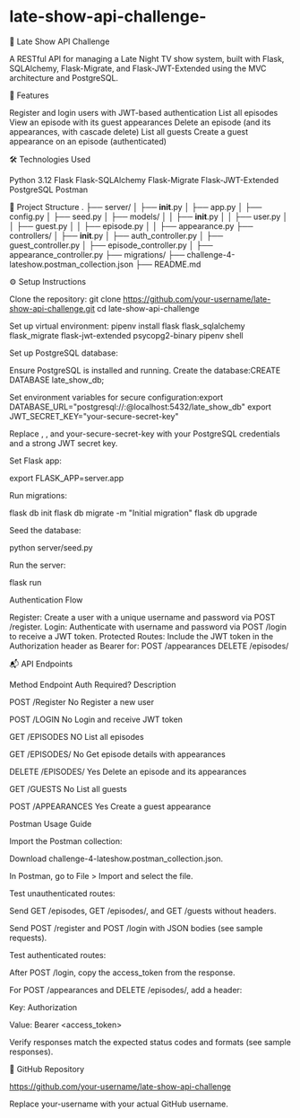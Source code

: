 # late-show-api-challenge-


🌙 Late Show API Challenge

A RESTful API for managing a Late Night TV show system, built with Flask, SQLAlchemy, Flask-Migrate, and Flask-JWT-Extended using the MVC architecture and PostgreSQL.

🚀 Features


Register and login users with JWT-based authentication
List all episodes
View an episode with its guest appearances
Delete an episode (and its appearances, with cascade delete)
List all guests
Create a guest appearance on an episode (authenticated)

🛠 Technologies Used

Python 3.12
Flask
Flask-SQLAlchemy
Flask-Migrate
Flask-JWT-Extended
PostgreSQL
Postman

📁 Project Structure
.
├── server/
│   ├── __init__.py
│   ├── app.py
│   ├── config.py
│   ├── seed.py
│   ├── models/
│   │   ├── __init__.py
│   │   ├── user.py
│   │   ├── guest.py
│   │   ├── episode.py
│   │   ├── appearance.py
├── controllers/
│   ├── __init__.py
│   ├── auth_controller.py
│   ├── guest_controller.py
│   ├── episode_controller.py
│   ├── appearance_controller.py
├── migrations/
├── challenge-4-lateshow.postman_collection.json
├── README.md


⚙️ Setup Instructions

Clone the repository:
git clone https://github.com/your-username/late-show-api-challenge.git
cd late-show-api-challenge


Set up virtual environment:
pipenv install flask flask_sqlalchemy flask_migrate flask-jwt-extended psycopg2-binary
pipenv shell


Set up PostgreSQL database:

Ensure PostgreSQL is installed and running.
Create the database:CREATE DATABASE late_show_db;


Set environment variables for secure configuration:export DATABASE_URL="postgresql://<your-username>:<your-password>@localhost:5432/late_show_db"
export JWT_SECRET_KEY="your-secure-secret-key"

Replace <your-username>, <your-password>, and your-secure-secret-key with your PostgreSQL credentials and a strong JWT secret key.


Set Flask app:

export FLASK_APP=server.app


Run migrations:

flask db init
flask db migrate -m "Initial migration"
flask db upgrade


Seed the database:

python server/seed.py


Run the server:

flask run



 Authentication Flow

Register: Create a user with a unique username and password via POST /register.
Login: Authenticate with username and password via POST /login to receive a JWT token.
Protected Routes: Include the JWT token in the Authorization header as Bearer <token> for:
POST /appearances
DELETE /episodes/<id>


📬 API Endpoints



Method       Endpoint          Auth Required?           Description

POST         /Register             No               Register a new user

POST         /LOGIN                No               Login and receive JWT token

GET          /EPISODES             NO               List all episodes

GET          /EPISODES/<id>        No               Get episode details with appearances

DELETE       /EPISODES/<id>        Yes              Delete an episode and its appearances

GET          /GUESTS               No               List all guests

POST         /APPEARANCES          Yes              Create a guest appearance


Postman Usage Guide

Import the Postman collection:

Download challenge-4-lateshow.postman_collection.json.

In Postman, go to File > Import and select the file.

Test unauthenticated routes:

Send GET /episodes, GET /episodes/<id>, and GET /guests without headers.

Send POST /register and POST /login with JSON bodies (see sample requests).

Test authenticated routes:

After POST /login, copy the access_token from the response.

For POST /appearances and DELETE /episodes/<id>, add a header:

Key: Authorization

Value: Bearer <access_token>

Verify responses match the expected status codes and formats (see sample responses).


📌 GitHub Repository

https://github.com/your-username/late-show-api-challenge

Replace your-username with your actual GitHub username.